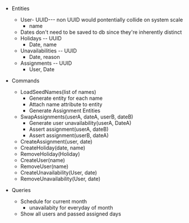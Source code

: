 + Entities
  + User- UUID--- non UUID would pontentially collide on system scale
    - name
  + Dates don't need to be saved to db since they're inherently distinct
  + Holidays -- UUID
    - Date, name
  + Unavailabilities -- UUID
    - Date, reason
  + Assignments -- UUID
    - User, Date

+ Commands
  + LoadSeedNames(list of names)
    - Generate entity for each name
    - Attach name attribute to entity
    - Generate Assignment Entities
  + SwapAssignments(userA, dateA, userB, dateB)
    - Generate user unavailability(userA, DateA)
    - Assert assignment(userA, dateB)
    - Assert assignment(userB, dateA)
  + CreateAssignment(user, date)
  + CreateHoliday(date, name)
  + RemoveHoliday(Holiday)
  + CreateUser(name)
  + RemoveUser(name)
  + CreateUnavailability(User, date)
  + RemoveUnavailability(User, date)

+ Queries
  + Schedule for current month
    - unavailabity for everyday of month
  + Show all users and passed assigned days




